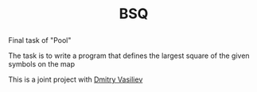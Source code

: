 # <p align=center> BSQ </p>

Final task of "Pool"

The task is to write a program that defines the largest square of the given symbols on the map

This is a joint project with [Dmitry Vasiliev](https://github.com/VDmdm)